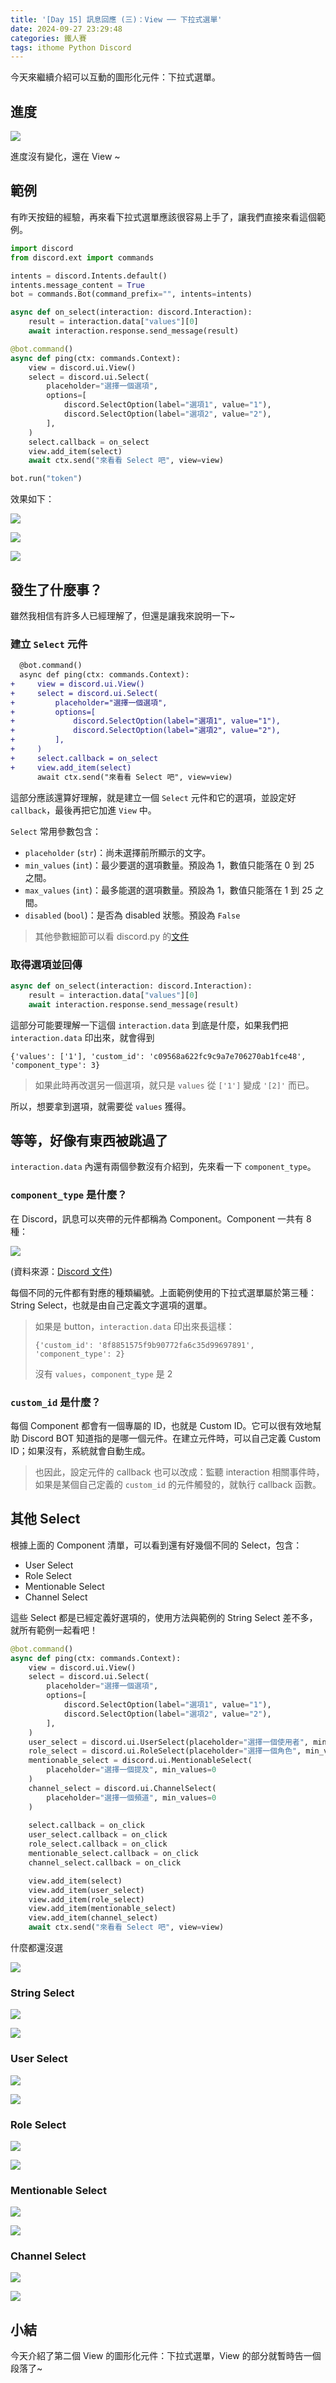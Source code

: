 ```yaml
---
title: '[Day 15] 訊息回應 (三)：View ── 下拉式選單'
date: 2024-09-27 23:29:48
categories: 鐵人賽
tags: ithome Python Discord
---
```


今天來繼續介紹可以互動的圖形化元件：下拉式選單。

<!-- more -->

## 進度

![](https://firebasestorage.googleapis.com/v0/b/images-7e754.appspot.com/o/ithome_2024%2F14_roadmap.jpg?alt=media&token=da9f43fe-50be-4942-bcb4-398e97b267dc)

進度沒有變化，還在 View ~

## 範例

有昨天按鈕的經驗，再來看下拉式選單應該很容易上手了，讓我們直接來看這個範例。

```python
import discord
from discord.ext import commands

intents = discord.Intents.default()
intents.message_content = True
bot = commands.Bot(command_prefix="", intents=intents)

async def on_select(interaction: discord.Interaction):
    result = interaction.data["values"][0]
    await interaction.response.send_message(result)

@bot.command()
async def ping(ctx: commands.Context):
    view = discord.ui.View()
    select = discord.ui.Select(
        placeholder="選擇一個選項",
        options=[
            discord.SelectOption(label="選項1", value="1"),
            discord.SelectOption(label="選項2", value="2"),
        ],
    )
    select.callback = on_select
    view.add_item(select)
    await ctx.send("來看看 Select 吧", view=view)

bot.run("token")
```

效果如下：

![](https://firebasestorage.googleapis.com/v0/b/images-7e754.appspot.com/o/ithome_2024%2F15_select_01.png?alt=media&token=1be8aa37-ce8e-4f18-8604-ab28e606de52)

![](https://firebasestorage.googleapis.com/v0/b/images-7e754.appspot.com/o/ithome_2024%2F15_select_02.png?alt=media&token=869dde9a-a56e-499e-80fb-6a912a8d64be)

![](https://firebasestorage.googleapis.com/v0/b/images-7e754.appspot.com/o/ithome_2024%2F15_select_03.png?alt=media&token=8e2f3c5e-8d83-4164-949b-03bc63804b39)

## 發生了什麼事？

雖然我相信有許多人已經理解了，但還是讓我來說明一下~

### 建立 `Select` 元件

```diff
  @bot.command()
  async def ping(ctx: commands.Context):
+     view = discord.ui.View()
+     select = discord.ui.Select(
+         placeholder="選擇一個選項",
+         options=[
+             discord.SelectOption(label="選項1", value="1"),
+             discord.SelectOption(label="選項2", value="2"),
+         ],
+     )
+     select.callback = on_select
+     view.add_item(select)
      await ctx.send("來看看 Select 吧", view=view)
```

這部分應該還算好理解，就是建立一個 `Select` 元件和它的選項，並設定好 `callback`，最後再把它加進 `View` 中。

`Select` 常用參數包含：
- `placeholder` (`str`)：尚未選擇前所顯示的文字。
- `min_values` (`int`)：最少要選的選項數量。預設為 1，數值只能落在 0 到 25 之間。
- `max_values` (`int`)：最多能選的選項數量。預設為 1，數值只能落在 1 到 25 之間。
- `disabled` (`bool`)：是否為 disabled 狀態。預設為 `False`

> 其他參數細節可以看 discord.py 的[文件](https://discordpy.readthedocs.io/en/stable/interactions/api.html#select)

### 取得選項並回傳

```python
async def on_select(interaction: discord.Interaction):
    result = interaction.data["values"][0]
    await interaction.response.send_message(result)
```

這部分可能要理解一下這個 `interaction.data` 到底是什麼，如果我們把 `interaction.data` 印出來，就會得到
```
{'values': ['1'], 'custom_id': 'c09568a622fc9c9a7e706270ab1fce48', 'component_type': 3}
```

> 如果此時再改選另一個選項，就只是 `values` 從 `['1']` 變成 `'[2]'` 而已。

所以，想要拿到選項，就需要從 `values` 獲得。

## 等等，好像有東西被跳過了

`interaction.data` 內還有兩個參數沒有介紹到，先來看一下 `component_type`。

### `component_type` 是什麼？

在 Discord，訊息可以夾帶的元件都稱為 Component。Component 一共有 8 種：

![](https://firebasestorage.googleapis.com/v0/b/images-7e754.appspot.com/o/ithome_2024%2F15_component_types.png?alt=media&token=b8c25cff-b7f6-443d-a9e0-d83028430947)

(資料來源：[Discord 文件](https://discord.com/developers/docs/interactions/message-components#component-object-component-types))

每個不同的元件都有對應的種類編號。上面範例使用的下拉式選單屬於第三種：String Select，也就是由自己定義文字選項的選單。

> 如果是 button，`interaction.data` 印出來長這樣：
> ```
> {'custom_id': '8f8851575f9b90772fa6c35d99697891', 'component_type': 2}
> ```
>
> 沒有 `values`，`component_type` 是 2

### `custom_id` 是什麼？

每個 Component 都會有一個專屬的 ID，也就是 Custom ID。它可以很有效地幫助 Discord BOT 知道指的是哪一個元件。在建立元件時，可以自己定義 Custom ID；如果沒有，系統就會自動生成。

> 也因此，設定元件的 callback 也可以改成：監聽 interaction 相關事件時，如果是某個自己定義的 `custom_id` 的元件觸發的，就執行 callback 函數。

## 其他 Select

根據上面的 Component 清單，可以看到還有好幾個不同的 Select，包含：
- User Select
- Role Select
- Mentionable Select
- Channel Select

這些 Select 都是已經定義好選項的，使用方法與範例的 String Select 差不多，就所有範例一起看吧！

```python
@bot.command()
async def ping(ctx: commands.Context):
    view = discord.ui.View()
    select = discord.ui.Select(
        placeholder="選擇一個選項",
        options=[
            discord.SelectOption(label="選項1", value="1"),
            discord.SelectOption(label="選項2", value="2"),
        ],
    )
    user_select = discord.ui.UserSelect(placeholder="選擇一個使用者", min_values=0)
    role_select = discord.ui.RoleSelect(placeholder="選擇一個角色", min_values=0)
    mentionable_select = discord.ui.MentionableSelect(
        placeholder="選擇一個提及", min_values=0
    )
    channel_select = discord.ui.ChannelSelect(
        placeholder="選擇一個頻道", min_values=0
    )
    
    select.callback = on_click
    user_select.callback = on_click
    role_select.callback = on_click
    mentionable_select.callback = on_click
    channel_select.callback = on_click

    view.add_item(select)
    view.add_item(user_select)
    view.add_item(role_select)
    view.add_item(mentionable_select)
    view.add_item(channel_select)
    await ctx.send("來看看 Select 吧", view=view)
```

什麼都還沒選

![](https://firebasestorage.googleapis.com/v0/b/images-7e754.appspot.com/o/ithome_2024%2F15_select_demo_01.png?alt=media&token=4f321d24-c796-4bdd-b147-f62f515898e9)

### String Select

![](https://firebasestorage.googleapis.com/v0/b/images-7e754.appspot.com/o/ithome_2024%2F15_select_demo_01_2.png?alt=media&token=40725474-e1a9-419f-a713-0724c1b98648)

![](https://firebasestorage.googleapis.com/v0/b/images-7e754.appspot.com/o/ithome_2024%2F15_select_demo_02.png?alt=media&token=0960c720-4279-4625-8d00-13f74ea9e6c3)

### User Select

![](https://firebasestorage.googleapis.com/v0/b/images-7e754.appspot.com/o/ithome_2024%2F15_select_demo_03.png?alt=media&token=4ac476a1-50e4-4bd0-9224-d4aaf1f55cd8)

![](https://firebasestorage.googleapis.com/v0/b/images-7e754.appspot.com/o/ithome_2024%2F15_select_demo_04.png?alt=media&token=ab982fbb-3790-4811-a2df-7ff9e43ce5a0)

### Role Select

![](https://firebasestorage.googleapis.com/v0/b/images-7e754.appspot.com/o/ithome_2024%2F15_select_demo_05.png?alt=media&token=d75d3c19-72c8-45ef-b54f-2dd2510a8fe0)

![](https://firebasestorage.googleapis.com/v0/b/images-7e754.appspot.com/o/ithome_2024%2F15_select_demo_06.png?alt=media&token=fb7566f3-25f5-4d3b-9be5-502cb795472d)

### Mentionable Select

![](https://firebasestorage.googleapis.com/v0/b/images-7e754.appspot.com/o/ithome_2024%2F15_select_demo_07.png?alt=media&token=b23034f3-66e7-4c99-ba18-ce6a5e0858d6)

![](https://firebasestorage.googleapis.com/v0/b/images-7e754.appspot.com/o/ithome_2024%2F15_select_demo_08.png?alt=media&token=d16664cd-555b-4830-a54e-6fecc14ee741)

### Channel Select

![](https://firebasestorage.googleapis.com/v0/b/images-7e754.appspot.com/o/ithome_2024%2F15_select_demo_09.png?alt=media&token=f8894f95-5c3a-4c0e-ae7a-e54e6d89c1c1)

![](https://firebasestorage.googleapis.com/v0/b/images-7e754.appspot.com/o/ithome_2024%2F15_select_demo_10.png?alt=media&token=d0f96691-2dca-4949-b8b4-fabe24e6a344)

## 小結

今天介紹了第二個 View 的圖形化元件：下拉式選單，View 的部分就暫時告一個段落了~
